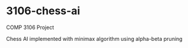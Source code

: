 # 3106-chess-ai

COMP 3106 Project

Chess AI implemented with minimax algorithm using alpha-beta pruning